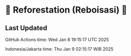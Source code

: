 
# 🌳 Reforestation (Reboisasi) 🌲

## Last Updated

GitHub Actions time: Wed Jan  8 19:15:17 UTC 2025

Indonesia/Jakarta time: Thu Jan  9 02:15:17 WIB 2025
